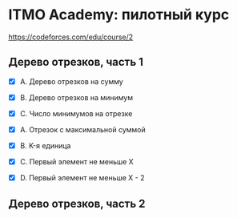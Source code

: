 # ITMO Academy: пилотный курс

https://codeforces.com/edu/course/2

## Дерево отрезков, часть 1

- [x] A. Дерево отрезков на сумму
- [x] B. Дерево отрезков на минимум
- [x] C. Число минимумов на отрезке


- [x] A. Отрезок с максимальной суммой 
- [x] B. K-я единица 
- [x] C. Первый элемент не меньше X
- [x] D. Первый элемент не меньше X - 2

## Дерево отрезков, часть 2
